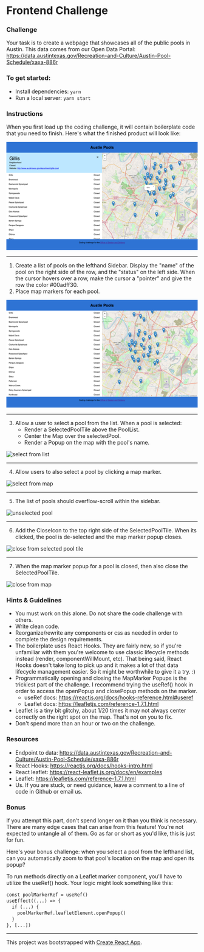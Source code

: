 # Frontend Challenge

### Challenge

Your task is to create a webpage that showcases all of the public pools in Austin. This data comes from our Open Data Portal: https://data.austintexas.gov/Recreation-and-Culture/Austin-Pool-Schedule/xaxa-886r

### To get started:

- Install dependencies: `yarn`
- Run a local server: `yarn start`

### Instructions

When you first load up the coding challenge, it will contain boilerplate code that you need to finish. Here's what the finished product will look like:

![selected pool](documentation/selected.png)

---

1. Create a list of pools on the lefthand Sidebar. Display the "name" of the pool on the right side of the row, and the "status" on the left side. When the cursor hovers over a row, make the cursor a "pointer" and give the row the color #00adff30.
2. Place map markers for each pool.

![unselected pool](documentation/unselected.png)

---

3. Allow a user to select a pool from the list. When a pool is selected:
   - Render a SelectedPoolTile above the PoolList.
   - Center the Map over the selectedPool.
   - Render a Popup on the map with the pool's name.

![select from list](documentation/select_from_list.gif)

---

4. Allow users to also select a pool by clicking a map marker.

![select from map](documentation/select_from_map.gif)

---

5. The list of pools should overflow-scroll within the sidebar.

![unselected pool](documentation/overflow_scroll.gif)

---

6. Add the CloseIcon to the top right side of the SelectedPoolTile. When its clicked, the pool is de-selected and the map marker popup closes.

![close from selected pool tile](documentation/close_from_selected.gif)

---

7. When the map marker popup for a pool is closed, then also close the SelectedPoolTile.

![close from map](documentation/close_from_map.gif)

### Hints & Guidelines

- You must work on this alone. Do not share the code challenge with others.
- Write clean code.
- Reorganize/rewrite any components or css as needed in order to complete the design requirements.
- The boilerplate uses React Hooks. They are fairly new, so if you're unfamiliar with them you're welcome to use classic lifecycle methods instead (render, componentWillMount, etc). That being said, React Hooks doesn't take long to pick up and it makes a lot of that data lifecycle management easier. So it might be worthwhile to give it a try. :)
- Programmatically opening and closing the MapMarker Popups is the trickiest part of the challenge. I recommend trying the useRef() hook in order to access the openPopup and closePopup methods on the marker.
  - useRef docs: https://reactjs.org/docs/hooks-reference.html#useref
  - Leaflet docs: https://leafletjs.com/reference-1.7.1.html
- Leaflet is a tiny bit glitchy, about 1/20 times it may not always center correctly on the right spot on the map. That's not on you to fix.
- Don't spend more than an hour or two on the challenge.

### Resources

- Endpoint to data: https://data.austintexas.gov/Recreation-and-Culture/Austin-Pool-Schedule/xaxa-886r
- React Hooks: https://reactjs.org/docs/hooks-intro.html
- React leaflet: https://react-leaflet.js.org/docs/en/examples
- Leaflet: https://leafletjs.com/reference-1.7.1.html
- Us. If you are stuck, or need guidance, leave a comment to a line of code in Github or email us.



### Bonus

If you attempt this part, don't spend longer on it than you think is necessary. There are many edge cases that can arise from this feature! You're not expected to untangle all of them. Go as far or short as you'd like, this is just for fun.

Here's your bonus challenge: when you select a pool from the lefthand list, can you automatically zoom to that pool's location on the map and open its popup?

To run methods directly on a Leaflet marker component, you'll have to utilize the useRef() hook. Your logic might look something like this:
```
const poolMarkerRef = useRef()
useEffect((...) => {
  if (...) {
    poolMarkerRef.leafletElement.openPopup()
  }
}, [...])
```
---

This project was bootstrapped with [Create React App](https://github.com/facebookincubator/create-react-app).
